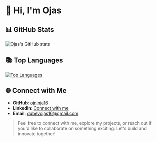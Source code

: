 # 👋 Hi, I'm Ojas 

## 📊 GitHub Stats

![Ojas's GitHub stats](https://github-readme-stats.vercel.app/api?username=ojninja16&show_icons=true&theme=transparent)

## 📚 Top Languages

[![Top Languages](https://github-readme-stats.vercel.app/api/top-langs/?username=ojninja16&hide_progress=true)](https://github.com/ojninja16/github-readme-stats)

## 🌐 Connect with Me

- **GitHub**: [ojninja16](https://github.com/ojninja16)
- **LinkedIn**: [Connect with me](https://www.linkedin.com/in/ojas-dubey-1aa856226/)
- **Email**: dubeyojas16@gmail.com
  

>Feel free to connect with me, explore my projects, or reach out if you'd like to collaborate on something exciting. Let's build and innovate together!
